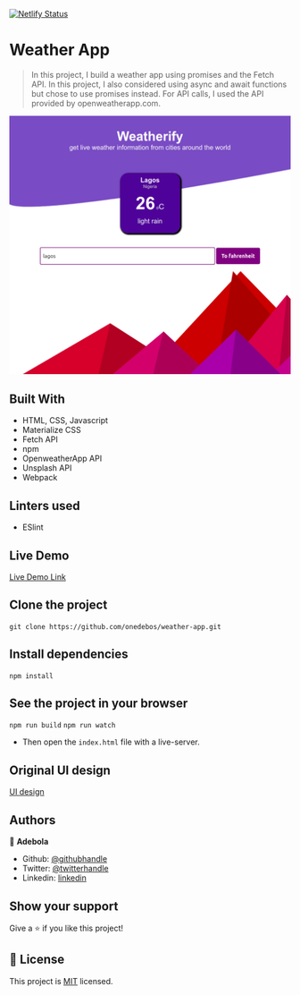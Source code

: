 [![Netlify Status](https://api.netlify.com/api/v1/badges/bab47221-46d8-4847-8b22-809a9e266a20/deploy-status)](https://app.netlify.com/sites/sleepy-wing-03ddf5/deploys)

# Weather App

> In this project, I build a weather app using promises and the Fetch API. In this project, I also considered using async and await functions but chose to use promises instead. For API calls, I used the API provided by openweatherapp.com.

![screenshot](./Screenshot.png)

## Built With

- HTML, CSS, Javascript
- Materialize CSS
- Fetch API
- npm
- OpenweatherApp API
- Unsplash API
- Webpack

## Linters used

- ESlint

## Live Demo

[Live Demo Link](https://kind-carson-bb3068.netlify.com/)

## Clone the project

```
git clone https://github.com/onedebos/weather-app.git
```

## Install dependencies

```
npm install
```

## See the project in your browser

`npm run build`
`npm run watch`

- Then open the `index.html` file with a live-server.

## Original UI design

[UI design](https://github.com/onedebos/Designs/blob/master/Weatherify.png)

## Authors

👤 **Adebola**

- Github: [@githubhandle](https://github.com/onedebos)
- Twitter: [@twitterhandle](https://twitter.com/debosthefirst)
- Linkedin: [linkedin](https://www.linkedin.com/in/adebola-niran/)

## Show your support

Give a ⭐️ if you like this project!

## 📝 License

This project is [MIT](lic.url) licensed.
